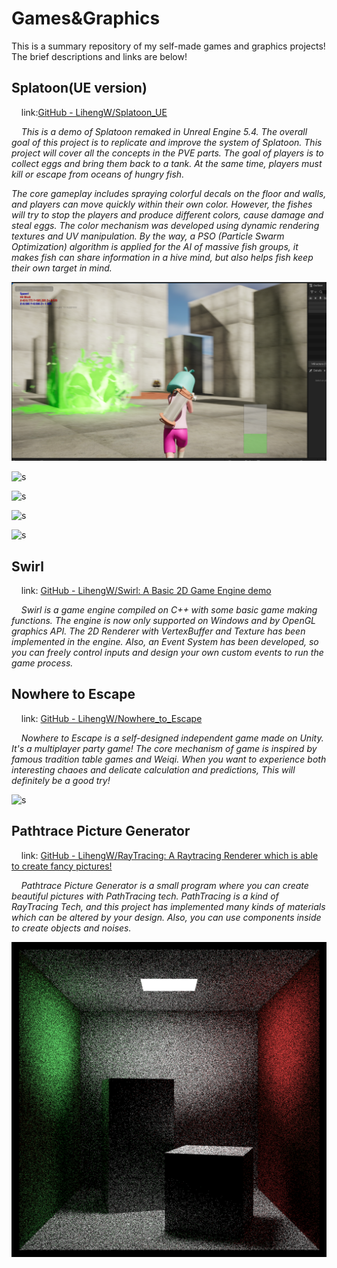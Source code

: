 # Games&Graphics

This is a summary repository of my self-made games and graphics projects! The brief descriptions and links are below!

## Splatoon(UE version)

    link:[GitHub - LihengW/Splatoon_UE](https://github.com/LihengW/Splatoon_UE)

    *This is a demo of Splatoon remaked in Unreal Engine 5.4. The overall goal of this project is to replicate and improve the system of Splatoon. This project will cover all the concepts in the PVE parts. The goal of players is to collect eggs and bring them back to a tank. At the same time, players must kill or escape from oceans of hungry fish.*

   *The core gameplay includes spraying colorful decals on the floor and walls, and players can move quickly within their own color. However, the fishes will try to stop the players and produce different colors, cause damage and steal eggs. The color mechanism was developed using dynamic rendering textures and UV manipulation. By the way, a PSO (Particle Swarm Optimization) algorithm is applied for the AI of massive fish groups, it makes fish can share information in a hive mind, but also helps fish keep their own target in mind.*

![s](pic/Splatoon2.png)

![s](pic/Splatoon1.png)

![s](pic/Splatoon3.gif)

![s](pic/Splatoon4.gif)

![s](pic/Splatoon5.gif)

## Swirl

    link: [GitHub - LihengW/Swirl: A Basic 2D Game Engine demo](https://github.com/LihengW/Swirl)

    *Swirl is a game engine compiled on C++ with some basic game making functions. The engine is now only supported on Windows and by OpenGL graphics API. The 2D Renderer with VertexBuffer and Texture has been implemented in the engine. Also, an Event System has been developed, so you can freely control inputs and design your own custom events to run the game process.*

## Nowhere to Escape

    link: [GitHub - LihengW/Nowhere_to_Escape](https://github.com/LihengW/Nowhere_to_Escape)

    *Nowhere to Escape is a self-designed independent game made on Unity. It's a multiplayer party game! The core mechanism of game is inspired by famous tradition table games and Weiqi. When you want to experience both interesting chaoes and delicate calculation and predictions, This will definitely be a good try!*

![s](pic/unity.png)

## Pathtrace Picture Generator

    link: [GitHub - LihengW/RayTracing: A Raytracing Renderer which is able to create fancy pictures! ](https://github.com/LihengW/RayTracing)

    *Pathtrace Picture Generator is a small program where you can create beautiful pictures with PathTracing tech. PathTracing is a kind of RayTracing Tech, and this project has implemented many kinds of materials which can be altered by your design. Also, you can use components inside to create objects and noises.*

![s](pic/CornellBox.png)
